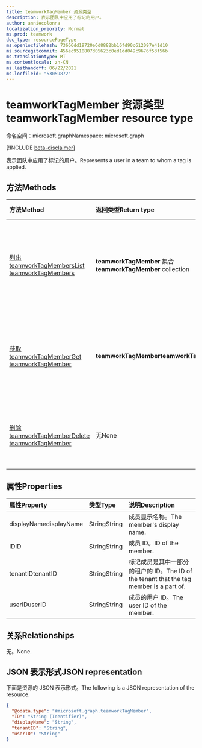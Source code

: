```yaml
---
title: teamworkTagMember 资源类型
description: 表示团队中应用了标记的用户。
author: anniecolonna
localization_priority: Normal
ms.prod: teamwork
doc_type: resourcePageType
ms.openlocfilehash: 73666dd19720e6d8882bb16fd90c612097e41d10
ms.sourcegitcommit: 456ec9510807d05623c0ed1dd049c9676f53f56b
ms.translationtype: MT
ms.contentlocale: zh-CN
ms.lasthandoff: 06/22/2021
ms.locfileid: "53059872"
---
```

# <a name="teamworktagmember-resource-type"></a><span data-ttu-id="55dfa-103">teamworkTagMember 资源类型</span><span class="sxs-lookup"><span data-stu-id="55dfa-103">teamworkTagMember resource type</span></span>

<span data-ttu-id="55dfa-104">命名空间：microsoft.graph</span><span class="sxs-lookup"><span data-stu-id="55dfa-104">Namespace: microsoft.graph</span></span>

[!INCLUDE [beta-disclaimer](../../includes/beta-disclaimer.md)]

<span data-ttu-id="55dfa-105">表示团队中应用了标记的用户。</span><span class="sxs-lookup"><span data-stu-id="55dfa-105">Represents a user in a team to whom a tag is applied.</span></span>

## <a name="methods"></a><span data-ttu-id="55dfa-106">方法</span><span class="sxs-lookup"><span data-stu-id="55dfa-106">Methods</span></span>
|<span data-ttu-id="55dfa-107">方法</span><span class="sxs-lookup"><span data-stu-id="55dfa-107">Method</span></span>|<span data-ttu-id="55dfa-108">返回类型</span><span class="sxs-lookup"><span data-stu-id="55dfa-108">Return type</span></span>|<span data-ttu-id="55dfa-109">说明</span><span class="sxs-lookup"><span data-stu-id="55dfa-109">Description</span></span>|
|:---|:---|:---|
|[<span data-ttu-id="55dfa-110">列出 teamworkTagMembers</span><span class="sxs-lookup"><span data-stu-id="55dfa-110">List teamworkTagMembers</span></span>](../api/teamworktagmember-list.md)|<span data-ttu-id="55dfa-111">**teamworkTagMember** 集合</span><span class="sxs-lookup"><span data-stu-id="55dfa-111">**teamworkTagMember** collection</span></span>|<span data-ttu-id="55dfa-112">获取团队中标准标记的成员及其属性的列表。</span><span class="sxs-lookup"><span data-stu-id="55dfa-112">Get a list of the members of a standard tag in a team and their properties.</span></span>|
|[<span data-ttu-id="55dfa-113">获取 teamworkTagMember</span><span class="sxs-lookup"><span data-stu-id="55dfa-113">Get teamworkTagMember</span></span>](../api/teamworktagmember-get.md)|<span data-ttu-id="55dfa-114">**teamworkTagMember**</span><span class="sxs-lookup"><span data-stu-id="55dfa-114">**teamworkTagMember**</span></span>|<span data-ttu-id="55dfa-115">获取团队中标准标记的成员的属性和关系。</span><span class="sxs-lookup"><span data-stu-id="55dfa-115">Get the properties and relationships of a member of a standard tag in a team.</span></span>|
|[<span data-ttu-id="55dfa-116">删除 teamworkTagMember</span><span class="sxs-lookup"><span data-stu-id="55dfa-116">Delete teamworkTagMember</span></span>](../api/teamworktagmember-delete.md)|<span data-ttu-id="55dfa-117">无</span><span class="sxs-lookup"><span data-stu-id="55dfa-117">None</span></span>|<span data-ttu-id="55dfa-118">从团队中的标准标记中删除成员。</span><span class="sxs-lookup"><span data-stu-id="55dfa-118">Delete a member from a standard tag in the team.</span></span>|

## <a name="properties"></a><span data-ttu-id="55dfa-119">属性</span><span class="sxs-lookup"><span data-stu-id="55dfa-119">Properties</span></span>
|<span data-ttu-id="55dfa-120">属性</span><span class="sxs-lookup"><span data-stu-id="55dfa-120">Property</span></span>|<span data-ttu-id="55dfa-121">类型</span><span class="sxs-lookup"><span data-stu-id="55dfa-121">Type</span></span>|<span data-ttu-id="55dfa-122">说明</span><span class="sxs-lookup"><span data-stu-id="55dfa-122">Description</span></span>|
|:---|:---|:---|
|<span data-ttu-id="55dfa-123">displayName</span><span class="sxs-lookup"><span data-stu-id="55dfa-123">displayName</span></span>|<span data-ttu-id="55dfa-124">String</span><span class="sxs-lookup"><span data-stu-id="55dfa-124">String</span></span>|<span data-ttu-id="55dfa-125">成员显示名称。</span><span class="sxs-lookup"><span data-stu-id="55dfa-125">The member's display name.</span></span>|
|<span data-ttu-id="55dfa-126">ID</span><span class="sxs-lookup"><span data-stu-id="55dfa-126">ID</span></span>|<span data-ttu-id="55dfa-127">String</span><span class="sxs-lookup"><span data-stu-id="55dfa-127">String</span></span>|<span data-ttu-id="55dfa-128">成员 ID。</span><span class="sxs-lookup"><span data-stu-id="55dfa-128">ID of the member.</span></span>|
|<span data-ttu-id="55dfa-129">tenantID</span><span class="sxs-lookup"><span data-stu-id="55dfa-129">tenantID</span></span>|<span data-ttu-id="55dfa-130">String</span><span class="sxs-lookup"><span data-stu-id="55dfa-130">String</span></span>|<span data-ttu-id="55dfa-131">标记成员是其中一部分的租户的 ID。</span><span class="sxs-lookup"><span data-stu-id="55dfa-131">The ID of the tenant that the tag member is a part of.</span></span>|
|<span data-ttu-id="55dfa-132">userID</span><span class="sxs-lookup"><span data-stu-id="55dfa-132">userID</span></span>|<span data-ttu-id="55dfa-133">String</span><span class="sxs-lookup"><span data-stu-id="55dfa-133">String</span></span>|<span data-ttu-id="55dfa-134">成员的用户 ID。</span><span class="sxs-lookup"><span data-stu-id="55dfa-134">The user ID of the member.</span></span>|

## <a name="relationships"></a><span data-ttu-id="55dfa-135">关系</span><span class="sxs-lookup"><span data-stu-id="55dfa-135">Relationships</span></span>
<span data-ttu-id="55dfa-136">无。</span><span class="sxs-lookup"><span data-stu-id="55dfa-136">None.</span></span>

## <a name="json-representation"></a><span data-ttu-id="55dfa-137">JSON 表示形式</span><span class="sxs-lookup"><span data-stu-id="55dfa-137">JSON representation</span></span>
<span data-ttu-id="55dfa-138">下面是资源的 JSON 表示形式。</span><span class="sxs-lookup"><span data-stu-id="55dfa-138">The following is a JSON representation of the resource.</span></span>
<!-- {
  "blockType": "resource",
  "keyProperty": "ID",
  "@odata.type": "microsoft.graph.teamworkTagMember",
  "baseType": "microsoft.graph.entity",
  "openType": false
}
-->
``` json
{
  "@odata.type": "#microsoft.graph.teamworkTagMember",
  "ID": "String (Identifier)",
  "displayName": "String",
  "tenantID": "String",
  "userID": "String"
}
```

